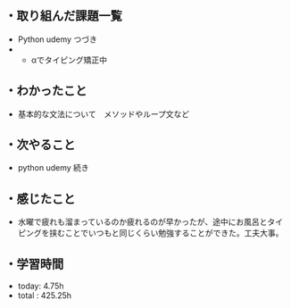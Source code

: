 ## ・取り組んだ課題一覧
- Python udemy つづき
- + αでタイピング矯正中

## ・わかったこと
- 基本的な文法について　メソッドやループ文など

## ・次やること
- python udemy 続き

## ・感じたこと
- 水曜で疲れも溜まっているのか疲れるのが早かったが、途中にお風呂とタイピングを挟むことでいつもと同じくらい勉強することができた。工夫大事。

## ・学習時間
- today:   4.75h
- total  : 425.25h